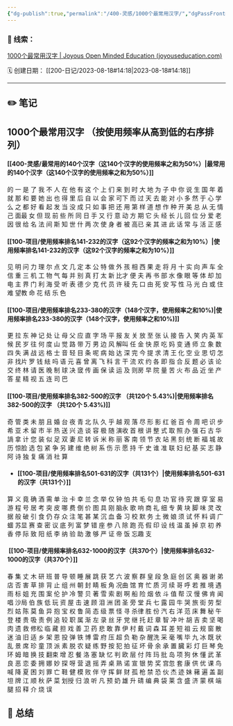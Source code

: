 ```yaml
---
{"dg-publish":true,"permalink":"/400-灵感/1000个最常用汉字/","dgPassFrontmatter":true}
---
```


### 🧲 线索：

[1000个最常用汉字 | Joyous Open Minded Education (joyouseducation.com)](https://joyouseducation.com/1000%E4%B8%AA%E6%9C%80%E5%B8%B8%E7%94%A8%E6%B1%89%E5%AD%97/)

🗓️ 创建日期：  [[200-日记/2023-08-18#14:18\|2023-08-18#14:18]]

---
## ✏️ 笔记
## **1000个最常用汉字 （按使用频率从高到低的右序排列）**


#### **[[400-灵感/最常用的140个汉字（这140个汉字的使用频率之和为50%）\|最常用的140个汉字（这140个汉字的使用频率之和为50%）]]**

的 一 是 了 我 不 人 在 他 有 这 个 上 们 来 到 时 大 地 为 子 中 你 说 生 国 年 着 就 那 和 要 她 出 也 得 里 后 自 以 会 家 可下 而 过 天 去 能 对 小 多 然 于 心 学 么 之 都 好 看 起 发 当 没 成 只 如 事 把 还 用 第 样 道 想 作 种 开 美 总 从 无 情 己 面最 女 但 现 前 些 所 同 日 手 又 行 意 动 方 期 它 头 经 长 儿 回 位 分 爱 老 因 很 给 名 法 间 斯 知 世 什 两 次 使 身 者 被 高已 亲 其 进 此 话 常 与 活 正 感

#### **[[100-项目/使用频率排名141-232的汉字（这92个汉字的频率之和为10%）\|使用频率排名141-232的汉字（这92个汉字的频率之和为10%）]]**

见 明 问 力 理 尔 点 文 几 定 本 公 特 做 外 孩 相 西 果 走 将 月 十 实 向 声 车 全 信 重 三 机 工 物 气 每 并 别 真 打 太 新 比才 便 夫 再 书 部 水 像 眼 等 体 却 加 电 主 界 门 利 海 受 听 表 德 少 克 代 员 许 稜 先 口 由 死 安 写 性 马 光 白 或 住 难 望教 命 花 结 乐 色

#### **[[100-项目/使用频率排名233-380的汉字（148个汉字，使用频率之和10%)\|使用频率排名233-380的汉字（148个汉字，使用频率之和10%)]]**

更 拉 东 神 记 处 让 母 父 应 直 字 场 平 报 友 关 放 至 张 认 接 告 入 笑 内 英 军 候 民 岁 往 何 度 山 觉 路 带 万 男 边 风 解叫 任 金 快 原 吃 妈 变 通 师 立 象 数 四 失 满 战 远 格 士 音 轻 目 条 呢 病 始 达 深 完 今 提 求 清 王 化 空 业 思 切 怎 非 找片 罗 钱 紶 吗 语 元 喜 曾 离 飞 科 言 干 流 欢 约 各 即 指 合 反 题 必 该 论 交 终 林 请 医 晚 制 球 决 窢 传 画 保 读 运 及 则房 早 院 量 苦 火 布 品 近 坐 产 答 星 精 视 五 连 司 巴

#### **[[100-项目/使用频率排名382-500的汉字 （共120个 5.43%)\|使用频率排名382-500的汉字 （共120个 5.43%)]]**

奇 管 类 未 朋 且 婚 台 夜 青 北 队 久 乎 越 观 落 尽 形 影 红 爸 百 令 周 吧 识 步 希 亚 术 留 市 半 热 送 兴 造 谈 容 极 随 演收 首 根 讲 整 式 取 照 办 强 石 古 华 諣 拿 计 您 装 似 足 双 妻 尼 转 诉 米 称 丽 客 南 领 节 衣 站 黑 刻 统 断 福 城 故 历 惊脸 选 包 紧 争 另 建 维 绝 树 系 伤 示 愿 持 千 史 谁 准 联 妇 纪 基 买 志 静 阿 诗 独 复 痛 消 社 算

- #### **[[100-项目/使用频率排名501-631的汉字（共131个）\|使用频率排名501-631的汉字（共131个）]]**

算 义 竟 确 酒 需 单 治 卡 幸 兰 念 举 仅 钟 怕 共 毛 句 息 功 官 待 究 跟 穿 室 易 游 程 号 居 考 突 皮 哪 费 倒 价 图 具 刚 脑永 歌 响 商 礼 细 专 黄 块 脚 味 灵 改 据 般 破 引 食 仍 存 众 注 笔 甚 某 沉 血 备 习 校 默 务 土 微 娘 须 试 怀 料 调 广 蜖 苏显 赛 查 密 议 底 列 富 梦 错 座 参 八 除 跑 亮 假 印 设 线 温 虽 掉 京 初 养 香 停 际 致 阳 纸 李 纳 验 助 激 够 严 证 帝 饭 忘趣 支

####  **[[100-项目/使用频率排名632-1000的汉字（共370个）\|使用频率排名632-1000的汉字（共370个）]]**

春 集 丈 木 研 班 普 导 顿 睡 展 跳 获 艺 六 波 察 群 皇 段 急 庭 创 区 奥 器 谢 弟 店 否 害 草 排 背 止 组 州 朝 封 睛 板 角 况曲 馆 育 忙 质 河 续 哥 呼 若 推 境 遇 雨 标 姐 充 围 案 伦 护 冷 警 贝 著 雪 索 剧 啊 船 险 烟 依 斗 值 帮 汉 慢 佛 肯 闻 唱 沙局 伯 族 低 玩 资 屋 击 速 顾 泪 洲 团 圣 旁 堂 兵 七 露 园 牛 哭 旅 街 劳 型 烈 姑 陈 莫 鱼 异 抱 宝 权 鲁 简 态 级 票 怪 寻 杀律 胜 份 汽 右 洋 范 床 舞 秘 午 登 楼 贵 吸 责 例 追 较 职 属 渐 左 录 丝 牙 党 继 托 赶 章 智 冲 叶 胡 吉 卖 坚 喝 肉 遗 救 修松 临 藏 担 戏 善 卫 药 悲 敢 靠 伊 村 戴 词 森 耳 差 短 祖 云 规 窗 散 迷 油 旧 适 乡 架 恩 投 弹 铁 博 雷 府 压 超 负 勒 杂 醒洗 采 毫 嘴 毕 九 冰 既 状 乱 景 席 珍 童 顶 派 素 脱 农 疑 练 野 按 犯 拍 征 坏 骨 余 承 置 臓 彩 灯 巨 琴 免 环 姆 暗 换 技 翻束 增 忍 餐 洛 塞 缺 忆 判 欧 层 付 阵 玛 批 岛 项 狗 休 懂 武 革 良 恶 恋 委 拥 娜 妙 探 呀 营 退 摇 弄 桌 熟 诺 宣 银 势 奖 宫忽 套 康 供 优 课 鸟 喊 降 夏 困 刘 罪 亡 鞋 健 模 败 伴 守 挥 鲜 财 孤 枪 禁 恐 伙 杰 迹 妹 藸 遍 盖 副 坦 牌 江 顺 秋 萨 菜 划授 归 浪 听 凡 预 奶 雄 升 碃 编 典 袋 莱 含 盛 济 蒙 棋 端 腿 招 释 介 烧 误


## 💼 总结

